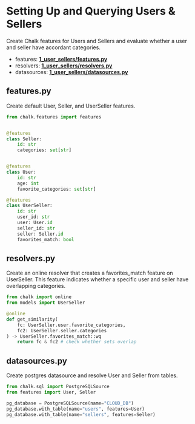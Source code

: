 # Setting Up and Querying Users & Sellers

Create Chalk features for Users and Sellers and evaluate whether a user and seller have accordant categories.

- features: **[1_user_sellers/features.py](./features.py)**
- resolvers: **[1_user_sellers/resolvers.py](./resolvers.py)**
- datasources: **[1_user_sellers/datasources.py](./datasources.py)**

## features.py

Create default User, Seller, and UserSeller features.

```python
from chalk.features import features


@features
class Seller:
    id: str
    categories: set[str]


@features
class User:
    id: str
    age: int
    favorite_categories: set[str]

@features
class UserSeller:
    id: str
    user_id: str
    user: User.id
    seller_id: str
    seller: Seller.id
    favorites_match: bool
```

## resolvers.py

Create an online resolver that creates a favorites_match feature on UserSeller. This feature indicates whether a specific user and seller have overlapping categories.

```python
from chalk import online
from models import UserSeller

@online
def get_similarity(
    fc: UserSeller.user.favorite_categories,
    fc2: UserSeller.seller.categories
) -> UserSeller.favorites_match::wq
    return fc & fc2 # check whether sets overlap
```

## datasources.py

Create postgres datasource and resolve User and Seller from tables.

```python
from chalk.sql import PostgreSQLSource
from features import User, Seller

pg_database = PostgreSQLSource(name="CLOUD_DB")
pg_database.with_table(name="users", features=User)
pg_database.with_table(name="sellers", features=Seller)
```
